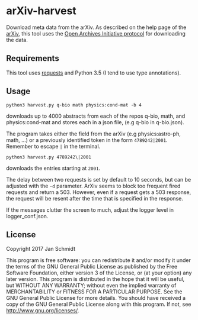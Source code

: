 # arXiv-harvest

Download meta data from the arXiv. As described on the help page of the [arXiv](https://arxiv.org/help/oa/index), this tool uses the [Open Archives Initiative protocol](http://www.openarchives.org/OAI/2.0/openarchivesprotocol.htm) for downloading the data.


## Requirements

This tool uses [requests](https://github.com/requests/requests) and
Python 3.5 (I tend to use type annotations).


## Usage
```
python3 harvest.py q-bio math physics:cond-mat -b 4
```
downloads up to 4000 abstracts from each of the repos q-bio, math, and
physics:cond-mat and stores each in a json file, (e.g q-bio in
q-bio.json).

The program takes either the field from the arXiv (e.g
physics:astro-ph, math, ...) or a previously identified token in the
form `4789242|2001`. Remember to escape `|` in the terminal.

```
python3 harvest.py 4789242\|2001
```
downloads the entries starting at `2001`.

The delay between two requests is set by default to 10 seconds, but can
be adjusted with the `-d` parameter. ArXiv seems to block too frequent
fired requests and return a 503. However, even if a request gets a 503
response, the request will be resent after the time that is specified in
the response.

If the messages clutter the screen to much, adjust the logger level in
logger_conf.json.

## License
Copyright 2017 Jan Schmidt

This program is free software: you can redistribute it and/or modify
it under the terms of the GNU General Public License as published by
the Free Software Foundation, either version 3 of the License, or
(at your option) any later version.
This program is distributed in the hope that it will be useful,
but WITHOUT ANY WARRANTY; without even the implied warranty of
MERCHANTABILITY or FITNESS FOR A PARTICULAR PURPOSE.  See the
GNU General Public License for more details.
You should have received a copy of the GNU General Public License
along with this program.  If not, see <http://www.gnu.org/licenses/>.
